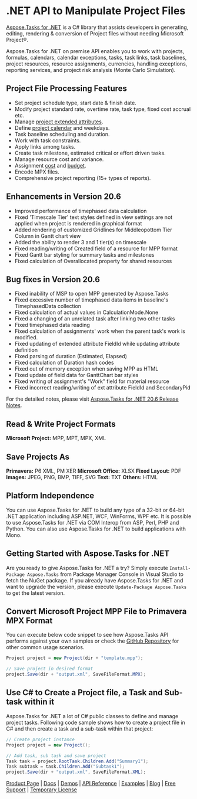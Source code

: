 # .NET API to Manipulate Project Files

[Aspose.Tasks for .NET](https://products.aspose.com/tasks/net) is a C# library that assists developers in generating, editing, rendering & conversion of Project files without needing Microsoft Project®.

Aspose.Tasks for .NET on premise API enables you to work with projects, formulas, calendars, calendar exceptions, tasks, task links, task baselines, project resources, resource assignments, currencies, handling exceptions, reporting services, and project risk analysis (Monte Carlo Simulation).

## Project File Processing Features

- Set project schedule type, start date & finish date.
- Modify project standard rate, overtime rate, task type, fixed cost accrual etc.
- Manage [project extended attributes](https://docs.aspose.com/display/tasksnet/Working+with+Extended+Attributes+of+a+Project).
- Define [project calendar](https://docs.aspose.com/display/tasksnet/Working+with+Calendars) and weekdays.
- Task baseline scheduling and duration.
- Work with task constraints.
- Apply links among tasks.
- Create task milestone, estimated critical or effort driven tasks.
- Manage resource cost and variance.
- Assignment [cost](https://docs.aspose.com/display/tasksnet/Managing+Task+Costs) and [budget](https://docs.aspose.com/display/tasksnet/Assignment+Budget).
- Encode MPX files.
- Comprehensive project reporting (15+ types of reports).

## Enhancements in Version 20.6

- Improved performance of timephased data calculation 
- Fixed 'Timescale Tier' text styles defined in view settings are not applied when project is rendered in graphical format 
- Added rendering of customized Gridlines for Middleopottom Tier Column in Gantt chart view 
- Added the ability to render 3 and 1 tier(s) on timescale 
- Fixed reading/writing of Created field of a resource for MPP format
- Fixed Gantt bar styling for summary tasks and milestones
- Fixed calculation of Overallocated property for shared resources

## Bug fixes in Version 20.6

- Fixed inability of MSP to open MPP generated by Aspose.Tasks  
- Fixed excessive number of timephased data items in baseline's TimephasedData collection  
- Fixed calculation of actual values in CalculationMode.None  
- Fixed a changing of an unrelated task after linking two other tasks 
- Fixed timephased data reading
- Fixed calculation of assignments' work when the parent task's work is modified.  
- Fixed updating of extended attribute FieldId while updating attribute definition
- Fixed parsing of duration (Estimated, Elapsed)
- Fixed calculation of Duration hash codes 	
- Fixed out of memory exception when saving MPP as HTML
- Fixed update of field data for GanttChart bar styles 
- Fixed writing of assignment's "Work" field for material resource 
- Fixed incorrect reading/writing of ext attribute FieldId and SecondaryPid

For the detailed notes, please visit [Aspose.Tasks for .NET 20.6 Release Notes](https://docs.aspose.com/display/tasksnet/Aspose.Tasks+for+.NET+20.6+Release+Notes).

## Read & Write Project Formats

**Microsoft Project:** MPP, MPT, MPX, XML

## Save Projects As

**Primavera:** P6 XML, PM XER
**Microsoft Office:** XLSX
**Fixed Layout:** PDF
**Images:** JPEG, PNG, BMP, TIFF, SVG
**Text:** TXT
**Others:** HTML

## Platform Independence

You can use Aspose.Tasks for .NET to build any type of a 32-bit or 64-bit .NET application including ASP.NET, WCF, WinForms, WPF etc. It is possible to use Aspose.Tasks for .NET via COM Interop from ASP, Perl, PHP and Python. You can also use Aspose.Tasks for .NET to build applications with Mono.

## Getting Started with Aspose.Tasks for .NET

Are you ready to give Aspose.Tasks for .NET a try? Simply execute `Install-Package Aspose.Tasks` from Package Manager Console in Visual Studio to fetch the NuGet package. If you already have Aspose.Tasks for .NET and want to upgrade the version, please execute `Update-Package Aspose.Tasks` to get the latest version.

## Convert Microsoft Project MPP File to Primavera MPX Format

You can execute below code snippet to see how Aspose.Tasks API performs against your own samples or check the [GitHub Repository](https://github.com/aspose-tasks/Aspose.Tasks-for-.NET) for other common usage scenarios.

```csharp
Project project = new Project(dir + "template.mpp");

// Save project in desired format
project.Save(dir + "output.xml", SaveFileFormat.MPX);
```

## Use C# to Create a Project file, a Task and Sub-task within it

Aspose.Tasks for .NET a lot of C# public classes to define and manage project tasks. Following code sample shows how to create a project file in C# and then create a task and a sub-task within that project:

```csharp
// Create project instance
Project project = new Project();

// Add task, sub task and save project
Task task = project.RootTask.Children.Add("Summary1");
Task subtask = task.Children.Add("Subtask1");
project.Save(dir + "output.xml", SaveFileFormat.XML);
```

[Product Page](https://products.aspose.com/tasks/net) | [Docs](https://docs.aspose.com/display/tasksnet/Home) | [Demos](https://products.aspose.app/tasks/family) | [API Reference](https://apireference.aspose.com/tasks/net) | [Examples](https://github.com/aspose-tasks/Aspose.Tasks-for-.NET) | [Blog](https://blog.aspose.com/category/tasks/) | [Free Support](https://forum.aspose.com/c/tasks) |  [Temporary License](https://purchase.aspose.com/temporary-license)
